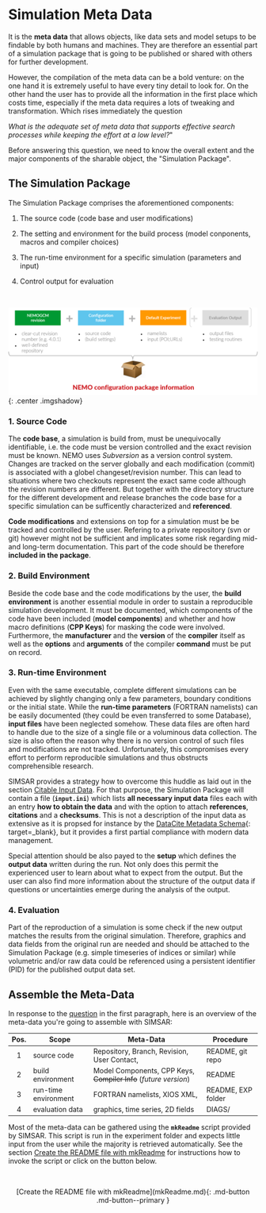 # Simulation Meta Data

It is the **meta data** that allows objects, like data sets and model setups to be findable by both humans and machines. They are therefore an essential part of a simulation package that is going to be published or shared with others for further development.

However, the compilation of the meta data can be a bold venture: on the one hand it is extremely useful to have every tiny detail to look for. On the other hand the user has to provide all the information in the first place which costs time, especially if the meta data requires a lots of tweaking and transformation. Which rises immediately the question 

<a name="question">*What is the adequate set of meta data that supports effective search processes while  keeping the effort at a low level?*"</a>

Before answering this question, we need to know the overall extent and the major components of the sharable object, the "Simulation Package".

## The Simulation Package

The Simulation Package comprises the aforementioned components:

1. The source code (code base and user modifications)

2. The setting and environment  for the build process (model conponents, macros and compiler choices)

3. The run-time environment for a specific simulation (parameters and input)

4. Control output for evaluation

&nbsp;  



![](img/simsar_SimulationPackage.png){: .center .imgshadow}

### 1. Source Code

The **code base**, a simulation is build from, must be unequivocally identifiable, i.e. the code must be version controlled and the exact revision must be known. NEMO uses *Subversion* as a version control system. Changes are tracked on the server globally and each modification (commit) is associated with a globel changeset/revision number. This can lead to situations where two checkouts represent the exact same code although the revision numbers are different. But together with the directory structure for the different development and release branches the code base for a specific simulation can be sufficently characterized and **referenced**.

**Code modifications** and extensions on top for a simulation must be be tracked and controlled by the user. Refering to a private repository (svn or git) however might not be sufficient and implicates some risk regarding mid- and long-term documentation. This part of the code should be therefore **included in the package**.

### 2. Build Environment

Beside the code base and the code modifications by the user, the **build environment** is another essential module in order to sustain a reproducible  simulation development. It must be documented, which components of the code have been included (**model components**) and whether and how macro definitions (**CPP Keys**) for masking the code were involved. Furthermore, the **manufacturer** and the **version** of the **compiler** itself as well as the **options** and **arguments** of the compiler **command** must be put on record.

### 3. Run-time Environment

Even with the same executable, complete different simulations can be achieved by slightly changing only a few parameters, boundary conditions or the initial state. While the **run-time parameters** (FORTRAN namelists) can be easily documented (they could be even transferred to some Database), **input files** have been neglected somehow. These data files are often hard to handle due to the size of a single file or a voluminous data collection. The size is also often the reason why there is no version control of such files and modifications are not tracked. Unfortunately, this compromises every effort to perform reproducible simulations and thus obstructs comprehensible research.

SIMSAR provides a strategy how to overcome this huddle as laid out in the section [Citable Input Data](inputdata.md). For that purpose, the Simulation Package will contain a file (**`input.ini`**) which lists **all necessary input data** files each with an entry **how to obtain the data** and with the option to attach **references**, **citations** and a **checksums**. This is not a description of the input data as extensive as it is propsed for instance by the [DataCite Metadata Schema](https://support.datacite.org/docs/schema-properties-overview-v41){: target=_blank}, but it provides a first partial compliance with modern data management.

Special attention should be also payed to the **setup** which defines the **output data** written during the run. Not only does this permit the experienced user to learn about what to expect from the output. But the user can also find more information about the structure of the output data if questions or uncertainties emerge during the analysis of the output.

### 4. Evaluation

Part of the reproduction of a simulation is some check if the new output matches the results from the original simulation. Therefore, graphics and data fields from the original run are needed and should be attached to the Simulation Package (e.g. simple timeseries of indices or similar) while volumetric and/or raw data could be referenced using a persistent identifier (PID) for the published output data set.



## Assemble the Meta-Data

In response to the [question](#question) in the first paragraph, here is an overview of the meta-data you're going to assemble with SIMSAR:

| Pos. | Scope                | Meta-Data                                                    | Procedure          |
| :--: | -------------------- | ------------------------------------------------------------ | ------------------ |
|  1   | source code          | Repository, Branch, Revision, User Contact,                  | README, git repo   |
|  2   | build environment    | Model Components, CPP Keys, ~~Compiler Info~~ (*future version*) | README             |
|  3   | run-time environment | FORTRAN namelists, XIOS XML,                                 | README, EXP folder |
|  4   | evaluation data      | graphics, time series, 2D fields                             | DIAGS/             |

Most of the meta-data can be gathered using the **`mkReadme`** script provided by SIMSAR. This script is run in the experiment folder and expects little input from the user while the majority is retrieved automatically. See the section [Create the README file with mkReadme](mkReadme.md) for instructions how to invoke the script or click on the button below.

&nbsp;



<center>[Create the README file with mkReadme](mkReadme.md){: .md-button .md-button--primary }</center>
&nbsp;  

